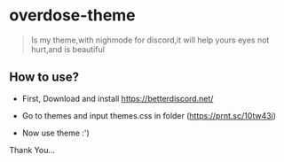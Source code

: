 # overdose-theme
> Is my theme,with nighmode for discord,it will help yours eyes not hurt,and is beautiful

## How to use?

* First, Download and install https://betterdiscord.net/

* Go to themes and input themes.css in folder (https://prnt.sc/10tw43i)
* Now use theme :') 


Thank You...

